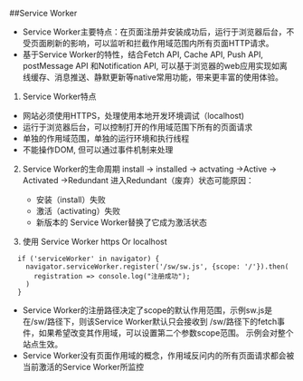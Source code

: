 ##Service Worker 
* Service Worker主要特点：在页面注册并安装成功后，运行于浏览器后台，不受页面刷新的影响，可以监听和拦截作用域范围内所有页面HTTP请求。
* 基于Service Worker的特性，结合Fetch API, Cache API, Push API, postMessage API 和Notification API, 可以基于浏览器的web应用实现如离线缓存、消息推送、静默更新等native常用功能，带来更丰富的使用体验。

 1. Service Worker特点
  * 网站必须使用HTTPS，处理使用本地开发环境调试（localhost)
  * 运行于浏览器后台，可以控制打开的作用域范围下所有的页面请求
  * 单独的作用域范围，单独的运行环境和执行线程
  * 不能操作DOM, 但可以通过事件机制来处理
 2. Service Worker的生命周期
  install -> installed -> actvating ->Active -> Activated ->Redundant
    进入Redundant（废弃）状态可能原因： 
     * 安装（install）失败
     * 激活（activating）失败
     * 新版本的 Service Worker替换了它成为激活状态
  
  3. 使用 Service Worker 
      https Or localhost
 ```
   if ('serviceWorker' in navigator) {
     navigator.serviceWorker.register('/sw/sw.js', {scope: '/'}).then(
       registration => console.log("注册成功");
     )
   }
 ```
   * Service Worker的注册路径决定了scope的默认作用范围，示例sw.js是在/sw/路径下，则该Service Worker默认只会接收到 /sw/路径下的fetch事件，如果希望改变其作用域，可以设置第二个参数scope范围。 示例会对整个站点生效。
   * Service Worker没有页面作用域的概念，作用域反问内的所有页面请求都会被当前激活的Service Worker所监控
  
